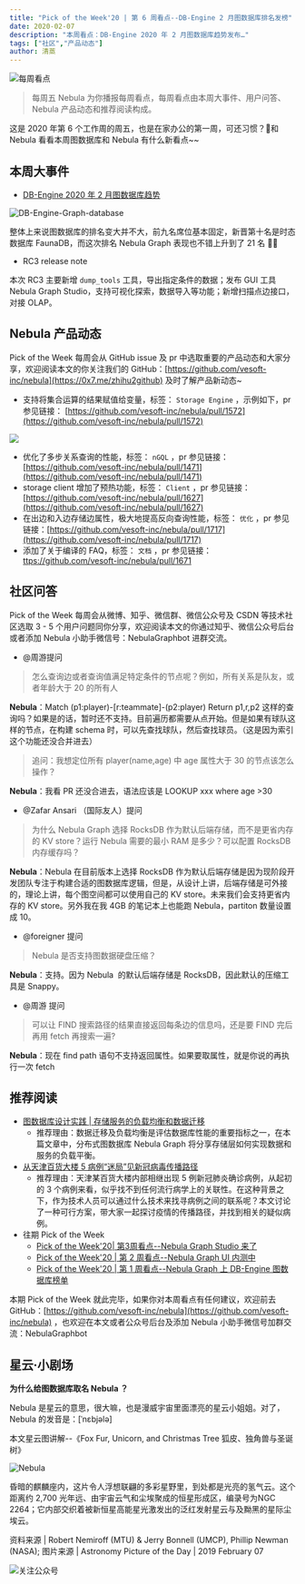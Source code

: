```yaml
---
title: "Pick of the Week'20 | 第 6 周看点--DB-Engine 2 月图数据库排名发榜"
date: 2020-02-07
description: "本周看点：DB-Engine 2020 年 2 月图数据库趋势发布…"
tags: ["社区","产品动态"]
author: 清蒸
---
```


![每周看点](https://www-cdn.nebula-graph.com.cn/nebula-blog/PotW.png)

> 每周五 Nebula 为你播报每周看点，每周看点由本周大事件、用户问答、Nebula 产品动态和推荐阅读构成。

这是 2020 年第 6 个工作周的周五，也是在家办公的第一周，可还习惯？🌝和 Nebula 看看本周图数据库和 Nebula 有什么新看点~~

## 本周大事件

- [DB-Engine 2020 年 2 月图数据库趋势](https://db-engines.com/en/ranking/graph+dbms)

![DB-Engine-Graph-database](https://www-cdn.nebula-graph.com.cn/nebula-blog/PotW200601.png)

整体上来说图数据库的排名变大并不大，前九名席位基本固定，新晋第十名是时态数据库 FaunaDB，而这次排名 Nebula Graph 表现也不错上升到了 21 名 👏👏

- RC3 release note

本次 RC3 主要新增 `dump_tools` 工具，导出指定条件的数据；发布 GUI 工具 Nebula Graph Studio，支持可视化探索，数据导入等功能；新增扫描点边接口，对接 OLAP。

## Nebula 产品动态
Pick of the Week 每周会从 GitHub issue 及 pr 中选取重要的产品动态和大家分享，欢迎阅读本文的你关注我们的 GitHub：[https://github.com/vesoft-inc/nebula](https://0x7.me/zhihu2github) 及时了解产品新动态~

- 支持将集合运算的结果赋值给变量，标签： `Storage Engine` ，示例如下，pr 参见链接： [https://github.com/vesoft-inc/nebula/pull/1572](https://github.com/vesoft-inc/nebula/pull/1572)

![](https://www-cdn.nebula-graph.com.cn/nebula-blog/PotW200602.png)

- 优化了多步关系查询的性能，标签： `nGQL` ，pr 参见链接：[https://github.com/vesoft-inc/nebula/pull/1471](https://github.com/vesoft-inc/nebula/pull/1471)
- storage client 增加了预热功能，标签： `Client` ，pr 参见链接：[https://github.com/vesoft-inc/nebula/pull/1627](https://github.com/vesoft-inc/nebula/pull/1627)
- 在出边和入边存储边属性，极大地提高反向查询性能，标签： `优化` ，pr 参见链接：[https://github.com/vesoft-inc/nebula/pull/1717](https://github.com/vesoft-inc/nebula/pull/1717)
- 添加了关于编译的 FAQ，标签： `文档` ，pr 参见链接：[ttps://github.com/vesoft-inc/nebula/pull/1671](https://github.com/vesoft-inc/nebula/pull/1671)

## 社区问答
Pick of the Week 每周会从微博、知乎、微信群、微信公众号及 CSDN 等技术社区选取 3 - 5 个用户问题同你分享，欢迎阅读本文的你通过知乎、微信公众号后台或者添加 Nebula 小助手微信号：NebulaGraphbot 进群交流。

- @周游提问
> 怎么查询边或者查询值满足特定条件的节点呢？例如，所有关系是队友，或者年龄大于 20 的所有人

**Nebula**：Match (p1:player)-[r:teammate]-(p2:player) Return p1,r,p2 这样的查询吗？如果是的话，暂时还不支持。目前遍历都需要从点开始。但是如果有球队这样的节点，在构建 schema 时，可以先查找球队，然后查找球员。（这是因为索引这个功能还没合并进去）

> 追问：我想定位所有 player(name,age) 中 age 属性大于 30 的节点该怎么操作？

**Nebula**：我看 PR 还没合进去，语法应该是 LOOKUP xxx where age >30

- @Zafar Ansari （国际友人）提问
> 为什么 Nebula Graph 选择 RocksDB 作为默认后端存储，而不是更省内存的 KV store？运行 Nebula  需要的最小 RAM 是多少？可以配置 RocksDB 内存缓存吗？

**Nebula**：Nebula 在目前版本上选择 RocksDB 作为默认后端存储是因为现阶段开发团队专注于构建合适的图数据库逻辑，但是，从设计上讲，后端存储是可外接的，理论上讲，每个图空间都可以使用自己的 KV store。未来我们会支持更省内存的 KV store。另外我在我 4GB 的笔记本上也能跑 Nebula，partiton 数量设置成 10。

- @foreigner 提问
> Nebula 是否支持图数据硬盘压缩？

**Nebula**：支持。因为 Nebula  的默认后端存储是 RocksDB，因此默认的压缩工具是 Snappy。

- @周游 提问
> 可以让 FIND 搜索路径的结果直接返回每条边的信息吗，还是要 FIND 完后再用 fetch 再搜索一遍?

**Nebula**：现在 find path 语句不支持返回属性。如果要取属性，就是你说的再执行一次 fetch

## 推荐阅读

- [图数据库设计实践 | 存储服务的负载均衡和数据迁移](https://nebula-graph.io/cn/posts/nebula-graph-storage-banlancing-data-migration/)
  - 推荐理由：数据迁移及负载均衡是评估数据库性能的重要指标之一，在本篇文章中，分布式图数据库 Nebula Graph 将分享存储层如何实现数据和服务的负载平衡。
- [从天津百货大楼 5 病例“迷局”见新冠病毒传播路径](https://nebula-graph.io/cn/posts/detect-corona-virus-spreading-with-graph-database/)
  - 推荐理由：天津某百货大楼内部相继出现 5 例新冠肺炎确诊病例，从起初的 3 个病例来看，似乎找不到任何流行病学上的关联性。在这种背景之下，作为技术人员可以通过什么技术来找寻病例之间的联系呢？本文讨论了一种可行方案，带大家一起探讨疫情的传播路径，并找到相关的疑似病例。
- 往期 Pick of the Week
  - [Pick of the Week'20| 第3周看点--Nebula Graph Studio 来了](https://nebula-graph.io/cn/posts/nebula-graph-weekly-pickup-2020-01-17/)
  - [Pick of the Week'20 | 第 2 周看点--Nebula Graph UI 内测中](https://nebula-graph.io/cn/posts/nebula-graph-weekly-pickup-2020-01-10/)
  - [Pick of the Week'20 | 第 1 周看点--Nebula Graph 上 DB-Engine 图数据库榜单](https://nebula-graph.io/cn/posts/nebula-graph-weekly-pickup-2020-01-03/)

本期 Pick of the Week 就此完毕，如果你对本周看点有任何建议，欢迎前去 GitHub：[https://github.com/vesoft-inc/nebula](https://github.com/vesoft-inc/nebula) ，也欢迎在本文或者公众号后台及添加 Nebula 小助手微信号加群交流：NebulaGraphbot 

## 星云·小剧场

**为什么给图数据库取名 Nebula ？**

Nebula 是星云的意思，很大嘛，也是漫威宇宙里面漂亮的星云小姐姐。对了，Nebula 的发音是：[ˈnɛbjələ]

本文星云图讲解--《Fox Fur, Unicorn, and Christmas Tree 狐皮、独角兽与圣诞树》

![Nebula](https://www-cdn.nebula-graph.com.cn/nebula-blog/PotW2006Nebula.png)

昏暗的麒麟座内，这片令人浮想联翩的多彩星野里，到处都是光亮的氢气云。这个距离约 2,700 光年远、由宇宙云气和尘埃聚成的恒星形成区，编录号为NGC 2264；它内部交织着被新恒星高能星光激发出的泛红发射星云与及黝黑的星际尘埃云。

资料来源 | Robert Nemiroff (MTU) & Jerry Bonnell (UMCP), Phillip Newman (NASA);
图片来源 | Astronomy Picture of the Day | 2019 February 07

![关注公众号](https://www-cdn.nebula-graph.com.cn/nebula-blog/WeChatOffical.png)
